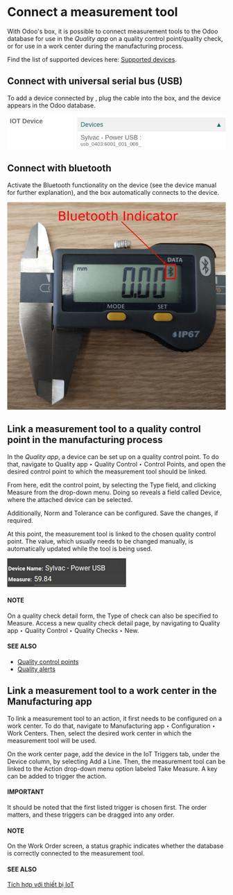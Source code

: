 # Connect a measurement tool

<a id="iot-devices-measurement-tool"></a>

With Odoo's  box, it is possible to connect measurement tools to the
Odoo database for use in the *Quality app* on a quality control point/quality check, or for use in a
work center during the manufacturing process.

Find the list of supported devices here: [Supported devices](https://www.odoo.com/page/iot-hardware).

## Connect with universal serial bus (USB)

To add a device connected by , plug the  cable into the  box, and the device appears in the Odoo
database.

![Measurement tool recognized on the IoT box.](../../../../_images/device-dropdown.png)

## Connect with bluetooth

Activate the Bluetooth functionality on the device (see the device manual for further explanation),
and the  box automatically connects to the device.

![Bluetooth indicator on measurement tool.](../../../../_images/measurement-tool.png)

## Link a measurement tool to a quality control point in the manufacturing process

In the *Quality app*, a device can be set up on a quality control point. To do that, navigate to
Quality app ‣ Quality Control ‣ Control Points, and open the desired control
point to which the measurement tool should be linked.

From here, edit the control point, by selecting the Type field, and clicking
Measure from the drop-down menu. Doing so reveals a field called Device,
where the attached device can be selected.

Additionally, Norm and Tolerance can be configured. Save the
changes, if required.

At this point, the measurement tool is linked to the chosen quality control point. The value, which
usually needs to be changed manually, is automatically updated while the tool is being used.

![Measurement tool input in the Odoo database.](../../../../_images/measurement-control-point.png)

#### NOTE
On a quality check detail form, the Type of check can also be specified to
Measure. Access a new quality check detail page, by navigating to
Quality app ‣ Quality Control ‣ Quality Checks ‣ New.

#### SEE ALSO
- [Quality control points](../../../inventory_and_mrp/quality/quality_management/quality_control_points.md)
- [Quality alerts](../../../inventory_and_mrp/quality/quality_management/quality_alerts.md)

## Link a measurement tool to a work center in the Manufacturing app

To link a measurement tool to an action, it first needs to be configured on a work center. To do
that, navigate to Manufacturing app ‣ Configuration ‣ Work Centers. Then,
select the desired work center in which the measurement tool will be used.

On the work center page, add the device in the IoT Triggers tab, under the
Device column, by selecting Add a Line. Then, the measurement tool can be
linked to the Action drop-down menu option labeled Take Measure. A key can
be added to trigger the action.

#### IMPORTANT
It should be noted that the first listed trigger is chosen first. The order matters, and these
triggers can be dragged into any order.

#### NOTE
On the Work Order screen, a status graphic indicates whether the database is
correctly connected to the measurement tool.

#### SEE ALSO
[Tích hợp với thiết bị IoT](../../../inventory_and_mrp/manufacturing/advanced_configuration/using_work_centers.md#workcenter-iot)
